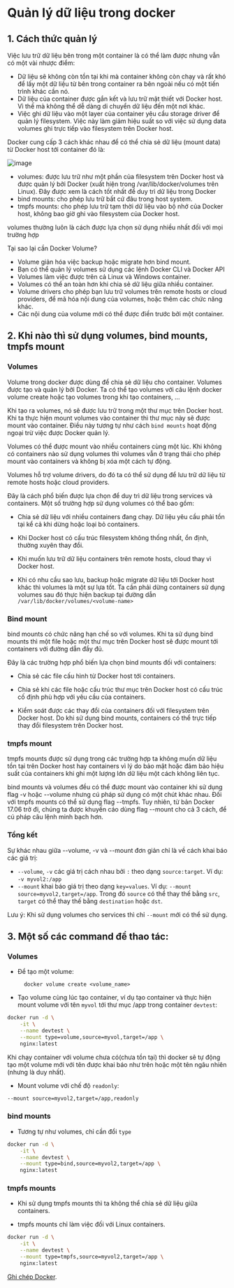 # Quản lý dữ liệu trong docker

## 1. Cách thức quản lý

Việc lưu trữ dữ liệu bên trong một container là có thể làm được nhưng vẫn có một vài nhược điểm:

* Dữ liệu sẽ không còn tồn tại khi mà container không còn chạy và rất khó để lấy một dữ liệu từ bên trong container ra bên ngoài nếu có một tiến trình khác cần nó.
* Dữ liệu của container được gắn kết và lưu trữ mật thiết với Docker host. Vì thế mà không thể dễ dàng di chuyển dữ liệu đến một nơi khác.
* Việc ghi dữ liệu vào một layer của container yêu cầu storage driver để quản lý filesystem. Việc này làm giảm hiệu suất so với việc sử dụng data volumes ghi trực tiếp vào filesystem trên Docker host.

Docker cung cấp 3 cách khác nhau để có thể chia sẻ dữ liệu (mount data) từ Docker host tới container đó là:

![image](https://github.com/HuyPham01/docs/assets/96679595/7313e2f4-cd0b-47f7-985f-e9b0fba61406)


* volumes: được lưu trữ như một phần của filesystem trên Docker host và được quản lý bởi Docker (xuất hiện trong /var/lib/docker/volumes trên Linux). Đây được xem là cách tốt nhất để duy trì dữ liệu trong Docker
* bind mounts: cho phép lưu trữ bất cứ đâu trong host system.
* tmpfs mounts: cho phép lưu trữ tạm thời dữ liệu vào bộ nhớ của Docker host, không bao giờ ghi vào filesystem của Docker host. 

volumes thường luôn là cách được lựa chọn sử dụng nhiều nhất đối với mọi trường hợp

Tại sao lại cần Docker Volume?
	
* Volume giản hóa việc backup hoặc migrate hơn bind mount.
* Bạn có thể quản lý volumes sử dụng các lệnh Docker CLI và Docker API
* Volumes làm việc được trên cả Linux và Windows container.
* Volumes có thể an toàn hơn khi chia sẻ dữ liệu giữa nhiều container.
* Volume drivers cho phép bạn lưu trữ volumes trên remote hosts or cloud providers, để mã hóa nội dung của volumes, hoặc thêm các chức năng khác.
* Các nội dung của volume mới có thể được điền trước bởi một container.


## 2. Khi nào thì sử dụng volumes, bind mounts, tmpfs mount

### Volumes
Volume trong docker được dùng để chia sẻ dữ liệu cho container. Volumes được tạo và quản lý bởi Docker. Ta có thể tạo volumes với câu lệnh docker volume create hoặc tạo volumes trong khi tạo containers, ...

Khi tạo ra volumes, nó sẽ được lưu trữ trong một thư mục trên Docker host. Khi ta thực hiện mount volumes vào container thì thư mục này sẽ được mount vào container. Điều này tương tự như cách `bind mounts` hoạt động ngoại trừ việc được Docker quản lý.

Volumes có thể được mount vào nhiều containers cùng một lúc. Khi không có containers nào sử dụng volumes thì volumes vẫn ở trạng thái cho phép mount vào containers và không bị xóa một cách tự động.

Volumes hỗ trợ volume drivers, do đó ta có thể sử dụng để lưu trữ dữ liệu từ remote hosts hoặc cloud providers.

Đây là cách phổ biến được lựa chọn để duy trì dữ liệu trong services và containers. Một số trường hợp sử dụng volumes có thể bao gồm:

* Chia sẻ dữ liệu với nhiều containers đang chạy. Dữ liệu yêu cầu phải tồn tại kể cả khi dừng hoặc loại bỏ containers.

* Khi Docker host có cấu trúc filesystem không thống nhất, ổn định, thường xuyên thay đổi.

* Khi muốn lưu trữ dữ liệu containers trên remote hosts, cloud thay vì Docker host.

* Khi có nhu cầu sao lưu, backup hoặc migrate dữ liệu tới Docker host khác thì volumes là một sự lựa tốt. Ta cần phải dừng containers sử dụng volumes sau đó thực hiện backup tại đường dẫn `/var/lib/docker/volumes/<volume-name>`

### Bind mount

bind mounts có chức năng hạn chế so với volumes. Khi ta sử dụng bind mounts thì một file hoặc một thư mục trên Docker host sẽ được mount tới containers với đường dẫn đầy đủ.

Đây là các trường hợp phổ biến lựa chọn bind mounts đối với containers:

* Chia sẻ các file cấu hình từ Docker host tới containers.

* Chia sẻ khi các file hoặc cấu trúc thư mục trên Docker host có cấu trúc cố định phù hợp với yêu cầu của containers.

* Kiểm soát được các thay đổi của containers đối với filesystem trên Docker host. Do khi sử dụng bind mounts, containers có thể trực tiếp thay đổi filesystem trên Docker host.

### tmpfs mount

tmpfs mounts được sử dụng trong các trường hợp ta không muốn dữ liệu tồn tại trên Docker host hay containers vì lý do bảo mật hoặc đảm bảo hiệu suất của containers khi ghi một lượng lớn dữ liệu một cách không liên tục.

bind mounts và volumes đều có thể được mount vào container khi sử dụng flag -v hoặc --volume nhưng cú pháp sử dụng có một chút khác nhau. Đối với tmpfs mounts có thể sử dụng flag --tmpfs. Tuy nhiên, từ bản Docker 17.06 trở đi, chúng ta được khuyến cáo dùng flag --mount cho cả 3 cách, để cú pháp câu lệnh minh bạch hơn.

### Tổng kết

Sự khác nhau giữa --volume, -v và --mount đơn giản chỉ là về cách khai báo các giá trị:

* `--volume`, `-v` các giá trị cách nhau bởi `:` theo dạng `source:target`. Ví dụ: `-v myvol2:/app`
* `--mount` khai báo giá trị theo dạng `key=values`. Ví dụ: `--mount source=myvol2,target=/app`. Trong đó `source` có thể thay thế bằng `src`, `target` có thể thay thế bằng `destination` hoặc `dst`.

Lưu ý: Khi sử dụng volumes cho services thì chỉ `--mount` mới có thể sử dụng.


## 3. Một số các command để thao tác:

### Volumes

* Để tạo một volume:

		docker volume create <volume_name>

* Tạo volume cùng lúc tạo container, ví dụ tạo container và thực hiện mount volume với tên `myvol` tới thư mục /app trong container `devtest`:

```sh
docker run -d \
    -it \
    --name devtest \
    --mount type=volume,source=myvol,target=/app \
    nginx:latest
```
		
Khi chạy container với volume chưa có(chưa tồn tại) thì docker sẽ tự động tạo một volume mới với tên được khai báo như trên hoặc một tên ngâu nhiên (nhưng là duy nhất).		

* Mount volume với chế độ `readonly`:
```sh
--mount source=myvol2,target=/app,readonly
```													

### bind mounts

* Tương tự như volumes, chỉ cần đổi `type`

```sh 
docker run -d \
	-it \
	--name devtest \
	--mount type=bind,source=myvol2,target=/app \
	nginx:latest
```

### tmpfs mounts

* Khi sử dụng tmpfs mounts thì ta không thể chia sẻ dữ liệu giữa containers.

* tmpfs mounts chỉ làm việc đối với Linux containers.

```sh
docker run -d \
    -it \
    --name devtest \
    --mount type=tmpfs,source=myvol2,target=/app \
    nginx:latest
```

[Ghi chép Docker][Ghichep Docker].

[ghichep docker]: https://github.com/hocchudong/ghichep-docker
